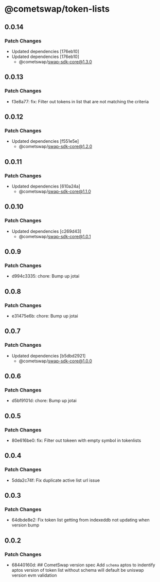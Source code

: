 # @cometswap/token-lists

## 0.0.14

### Patch Changes

- Updated dependencies [176eb10]
- Updated dependencies [176eb10]
  - @cometswap/swap-sdk-core@1.3.0

## 0.0.13

### Patch Changes

- f3e8a77: fix: Filter out tokens in list that are not matching the criteria

## 0.0.12

### Patch Changes

- Updated dependencies [f551e5e]
  - @cometswap/swap-sdk-core@1.2.0

## 0.0.11

### Patch Changes

- Updated dependencies [610a24a]
  - @cometswap/swap-sdk-core@1.1.0

## 0.0.10

### Patch Changes

- Updated dependencies [c269d43]
  - @cometswap/swap-sdk-core@1.0.1

## 0.0.9

### Patch Changes

- d994c3335: chore: Bump up jotai

## 0.0.8

### Patch Changes

- e31475e6b: chore: Bump up jotai

## 0.0.7

### Patch Changes

- Updated dependencies [b5dbd2921]
  - @cometswap/swap-sdk-core@1.0.0

## 0.0.6

### Patch Changes

- d5bf9101d: chore: Bump up jotai

## 0.0.5

### Patch Changes

- 80e616be0: fix: Filter out tokeen with empty symbol in tokenlists

## 0.0.4

### Patch Changes

- 5dda2c74f: Fix duplicate active list url issue

## 0.0.3

### Patch Changes

- 64dbde8e2: Fix token list getting from indexeddb not updating when version bump

## 0.0.2

### Patch Changes

- 68440160d: ## CometSwap version spec
  Add `schema` aptos to indentify aptos version of token list
  without schema will default be uniswap version evm validation
